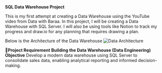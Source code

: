 **SQL Data Warehouse Project**

This is my first attempt at creating a Data Warehouse using the YouTube video from Data with Baraa. In this project, I will be creating a Data Warehouse with SQL Server. I will also be using tools like Notion to track my progress and draw.io for any planning that requires drawing a plan.

Below is the Architecture of the Data Warehouse
![Data Architecture](https://github.com/user-attachments/assets/e9317d07-c451-41a6-b82d-8b72da232202)

**🚀Project Requirement**
****Building the Data Warehouse (Data Engineering)****
******Objective******
Develop a modern data warehouse using SQL Server to consolidate sales data, enabling analytical reporting and informed decision-making.
